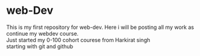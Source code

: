 # web-Dev
This is my first repository for web-dev. Here i will be posting all my work as continue my webdev course.
<br> Just started my 0-100 cohort courese from Harkirat singh
<br> starting with git and github

